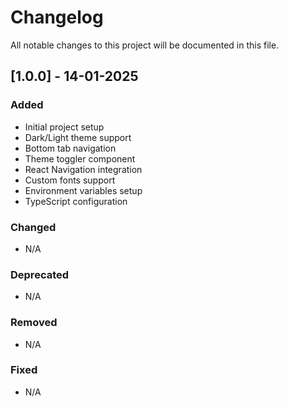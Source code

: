 # Changelog

All notable changes to this project will be documented in this file.

## [1.0.0] - 14-01-2025

### Added

- Initial project setup
- Dark/Light theme support
- Bottom tab navigation
- Theme toggler component
- React Navigation integration
- Custom fonts support
- Environment variables setup
- TypeScript configuration

### Changed

- N/A

### Deprecated

- N/A

### Removed

- N/A

### Fixed

- N/A
